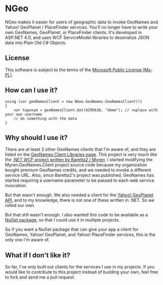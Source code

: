 # NGeo
NGeo makes it easier for users of geographic data to invoke GeoNames and Yahoo! GeoPlanet / PlaceFinder services. You'll no longer have to write your own GeoNames, GeoPlanet, or PlaceFinder clients. It's developed in ASP.NET 4.0, and uses WCF ServiceModel libraries to deserialize JSON data into Plain Old C# Objects.

## License
This software is subject to the terms of the [Microsoft Public License (Ms-PL)](http://www.opensource.org/licenses/MS-PL).

## How can I use it?
    using (var geoNamesClient = new NGeo.GeoNames.GeoNamesClient())
    {
        var toponym = geoNamesClient.Get(6295630, "demo"); // replace with your own username
        // do something with the data
    }

## Why should I use it?
There are at least 2 other GeoNames clients that I'm aware of, and they are listed on the [GeoNames Client Libraries page](http://www.geonames.org/export/client-libraries.html). This project is very much like the [.NET WCF project written by Baretta2 / Myren](http://www.codeproject.com/Articles/30627/GeoNames-NET-WCF-Client). I started modifying the Myren.GeoNames.Client project source code because my organization bought premium GeoNames credits, and we needed to invoke a different service URL. Also, since Baretta2's project was published, GeoNames has started requiring a username parameter to be passed to each web service invocation.

But that wasn't enough. We also needed a client for the [Yahoo! GeoPlanet API](http://developer.yahoo.com/geo/geoplanet/data/), and to my knowledge, there is not one of these written in .NET. So we rolled our own.

But that still wasn't enough. I also wanted this code to be available as a [NuGet package](http://nuget.org/packages/NGeo), so that I could use it in multiple projects.

So if you want a NuGet package that can give your app a client for GeoNames, Yahoo! GeoPlanet, and Yahoo! PlaceFinder services, this is the only one I'm aware of.

## What if I don't like it?
So far, I've only built out clients for the services I use in my projects. If you would like to contribute to this project instead of building your own, feel free to fork and send me a pull request.
